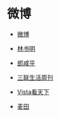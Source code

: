 # 微博


<div id = "首"></div>
<script src = "../js/首.js"></script>


* [微博](https://m.weibo.cn/)


* [林书明](https://m.weibo.cn/u/1811781304)


* [郎咸平](https://m.weibo.cn/u/1684388950)


* [三联生活周刊](https://m.weibo.cn/u/1191965271)
* [Vista看天下](https://m.weibo.cn/u/1323527941)


* [麦田](https://m.weibo.cn/u/1454037911)
